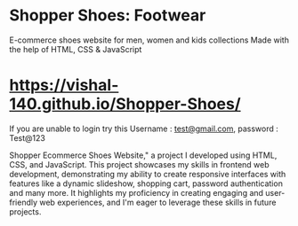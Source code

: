 # Shopper Shoes: Footwear
E-commerce shoes website for men, women and kids collections
Made with the help of HTML, CSS & JavaScript
# https://vishal-140.github.io/Shopper-Shoes/
If you are unable to login try this Username : test@gmail.com, password : Test@123

Shopper Ecommerce Shoes Website," a project I developed using HTML, CSS, and JavaScript. This project showcases my skills in frontend web development, demonstrating my ability to create responsive interfaces with features like a dynamic slideshow, shopping cart, password authentication and many more. It highlights my proficiency in creating engaging and user-friendly web experiences, and I'm eager to leverage these skills in future projects.
